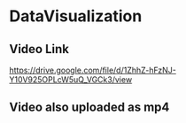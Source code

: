 # DataVisualization

## Video Link 
https://drive.google.com/file/d/1ZhhZ-hFzNJ-Y10V925OPLcW5uQ_VGCk3/view

## Video also uploaded as mp4